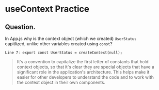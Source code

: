 # useContext Practice

## Question.

In App.js why is the context object (which we created) `UserStatus` capitlized, unlike other variables created using `const`?
```
Line 7: export const UserStatus = createContext(null);
```

> It's a convention to capitalize the first letter of constants that hold context objects, so that it's clear they are special objects that have a significant role in the application's architecture. This helps make it easier for other developers to understand the code and to work with the context object in their own components.
